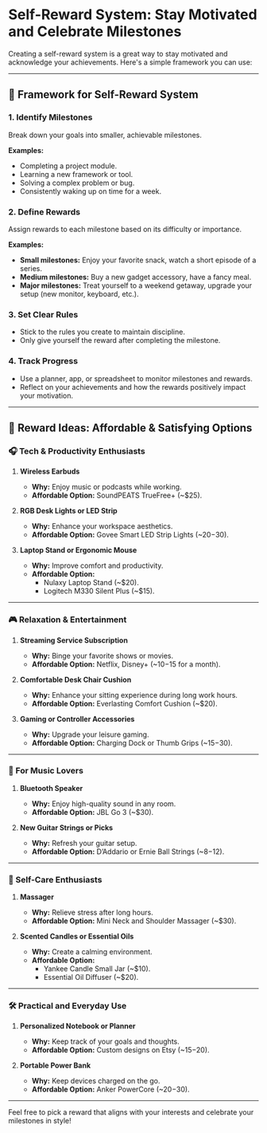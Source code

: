 # Self-Reward System: Stay Motivated and Celebrate Milestones

Creating a self-reward system is a great way to stay motivated and acknowledge your achievements. Here's a simple framework you can use:

---

## 🎯 Framework for Self-Reward System

### 1. Identify Milestones
   Break down your goals into smaller, achievable milestones.
   
   **Examples:**
   - Completing a project module.
   - Learning a new framework or tool.
   - Solving a complex problem or bug.
   - Consistently waking up on time for a week.

### 2. Define Rewards
   Assign rewards to each milestone based on its difficulty or importance.
   
   **Examples:**
   - **Small milestones:** Enjoy your favorite snack, watch a short episode of a series.
   - **Medium milestones:** Buy a new gadget accessory, have a fancy meal.
   - **Major milestones:** Treat yourself to a weekend getaway, upgrade your setup (new monitor, keyboard, etc.).

### 3. Set Clear Rules
   - Stick to the rules you create to maintain discipline.
   - Only give yourself the reward after completing the milestone.

### 4. Track Progress
   - Use a planner, app, or spreadsheet to monitor milestones and rewards.
   - Reflect on your achievements and how the rewards positively impact your motivation.

---

## 🎁 Reward Ideas: Affordable & Satisfying Options

### 🎧 Tech & Productivity Enthusiasts
1. **Wireless Earbuds**  
   - **Why:** Enjoy music or podcasts while working.  
   - **Affordable Option:** SoundPEATS TrueFree+ (~$25).

2. **RGB Desk Lights or LED Strip**  
   - **Why:** Enhance your workspace aesthetics.  
   - **Affordable Option:** Govee Smart LED Strip Lights (~$20-$30).

3. **Laptop Stand or Ergonomic Mouse**  
   - **Why:** Improve comfort and productivity.  
   - **Affordable Option:** 
     - Nulaxy Laptop Stand (~$20).
     - Logitech M330 Silent Plus (~$15).

---

### 🎮 Relaxation & Entertainment
1. **Streaming Service Subscription**  
   - **Why:** Binge your favorite shows or movies.  
   - **Affordable Option:** Netflix, Disney+ (~$10-$15 for a month).

2. **Comfortable Desk Chair Cushion**  
   - **Why:** Enhance your sitting experience during long work hours.  
   - **Affordable Option:** Everlasting Comfort Cushion (~$20).

3. **Gaming or Controller Accessories**  
   - **Why:** Upgrade your leisure gaming.  
   - **Affordable Option:** Charging Dock or Thumb Grips (~$15-$30).

---

### 🎸 For Music Lovers
1. **Bluetooth Speaker**  
   - **Why:** Enjoy high-quality sound in any room.  
   - **Affordable Option:** JBL Go 3 (~$30).

2. **New Guitar Strings or Picks**  
   - **Why:** Refresh your guitar setup.  
   - **Affordable Option:** D’Addario or Ernie Ball Strings (~$8-$12).

---

### 💆 Self-Care Enthusiasts
1. **Massager**  
   - **Why:** Relieve stress after long hours.  
   - **Affordable Option:** Mini Neck and Shoulder Massager (~$30).

2. **Scented Candles or Essential Oils**  
   - **Why:** Create a calming environment.  
   - **Affordable Option:** 
     - Yankee Candle Small Jar (~$10).
     - Essential Oil Diffuser (~$20).

---

### 🛠️ Practical and Everyday Use
1. **Personalized Notebook or Planner**  
   - **Why:** Keep track of your goals and thoughts.  
   - **Affordable Option:** Custom designs on Etsy (~$15-$20).

2. **Portable Power Bank**  
   - **Why:** Keep devices charged on the go.  
   - **Affordable Option:** Anker PowerCore (~$20-$30).

---

Feel free to pick a reward that aligns with your interests and celebrate your milestones in style!
